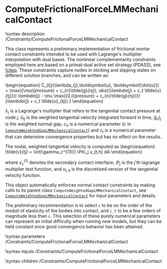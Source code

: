 # ComputeFrictionalForceLMMechanicalContact

!syntax description /Constraints/ComputeFrictionalForceLMMechanicalContact


This class represents a preliminary implementation of frictional mortar contact constraints intended to be used with Lagrange's multiplier interpolation with dual bases. The nonlinear complementarity constraints employed here are based on a primal-dual active set strategy (PDASS), see [!citep](gitterle2010finite). These constraints capture nodes in sticking and slipping states on different solution branches, and can be written as:   

\begin{equation}
C_{tj}(\lambda_{j},\boldsymbol{u}, \boldsymbol{\dot{u}}) = \max({\mu({pressure} + c_{n}\tilde{g}_{nj}),  abs({\lambda_{j} + c_t \tilde{u}_{tj}}))  \lambda_{j} - \mu \max({0,({pressure} + c_{n}\tilde{g}_{nj})}) (\lambda_{j} + c_t \tilde{u}_{tj})
}
\end{equation}

$\lambda_{j}$ is a Lagrange's multiplier that refers to the tangential contact pressure at node $j$, $\tilde{u}_{tj}$ is the weighted tangential velocity integrated forward in time, $\tilde{g}_n)_j$ is the weighted normal gap, $c_{n}$ is a numerical parameter ($c$ in [`ComputeWeightedGapLMMechanicalContact`](/ComputeWeightedGapLMMechanicalContact.md)) and $c_{t}$ is a numerical parameter that can determine convergence properties but has no effect on the results.

The nodal, weighted tangential velocity is computed as
\begin{equation}
\tilde{v}_{tj} = \int_{\gamma_c^{(1)}} \Phi_j v_{t,h} dA
\end{equation}

where $\gamma_c^{(1)}$ denotes the secondary contact interface, $\Phi_j$ is the
j'th lagrange multiplier test function, and $v_{t,h}$ is the discretized version
of the tangential velocity function.

This object automatically enforces normal contact constraints by making calls to its parent class `ComputeWeightedGapLMMechanicalContact`, see [`ComputeWeightedGapLMMechanicalContact`](/ComputeWeightedGapLMMechanicalContact.md) for input parameters and details.

The preliminary recommendation is to select  `c` to be on the order of the moduli of elasticity of the bodies into contact, and `c_t` to be a few orders of magnitude less than `c`. This selection of these purely numerical parameters can represent an initial difficulty when running *new* models, but they can be held constant once good convergence behavior has been attained.  

!syntax parameters /Constraints/ComputeFrictionalForceLMMechanicalContact

!syntax inputs /Constraints/ComputeFrictionalForceLMMechanicalContact

!syntax children /Constraints/ComputeFrictionalForceLMMechanicalContact
